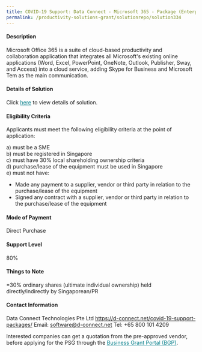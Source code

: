 ```yaml
---
title: COVID-19 Support: Data Connect - Microsoft 365 - Package (Enterprise E5)
permalink: /productivity-solutions-grant/solutionrepo/solution334
---
```


#### Description

Microsoft Office 365 is a suite of cloud-based productivity and collaboration application that integrates all Microsoft's existing online applications (Word, Excel, PowerPoint, OneNote, Outlook, Publisher, Sway, and Access) into a cloud service, adding Skype for Business and Microsoft Tem as the main communication.


#### Details of Solution

Click <a href='https://govassist.gobusiness.gov.sg/images/psg/Data_Connect_Office_365_Annex 3_CR_wef12 May_2020_Part_5.pdf' style='color:#037e8a'>here</a> to view details of solution.

#### Eligibility Criteria

Applicants must meet the following eligibility criteria at the point of application:

a) must be a SME <br>
b) must be registered in Singapore <br>
c) must have 30% local shareholding ownership criteria <br>
d) purchase/lease of the equipment must be used in Singapore <br>
e) must not have:
- Made any payment to a supplier, vendor or third party in relation to the purchase/lease of the equipment
- Signed any contract with a supplier, vendor or third party in relation to the purchase/lease of the equipment

#### Mode of Payment
Direct Purchase

#### Support Level
80%

#### Things to Note
=30% ordinary shares (ultimate individual ownership) held directly/indirectly by Singaporean/PR

#### Contact Information
Data Connect Technologies Pte Ltd
https://d-connect.net/covid-19-support-packages/
Email: software@d-connect.net
Tel: +65 800 101 4209

Interested companies can get a quotation from the pre-approved vendor, before applying for the PSG through the <a target='_blank' style='color:#037e8a' href='https://www.businessgrants.gov.sg/'>Business Grant Portal (BGP)</a>.
